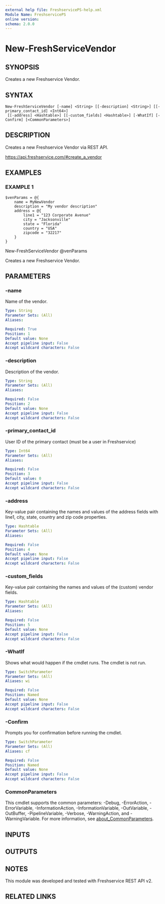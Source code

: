 ```yaml
---
external help file: FreshservicePS-help.xml
Module Name: FreshservicePS
online version:
schema: 2.0.0
---
```


# New-FreshServiceVendor

## SYNOPSIS
Creates a new Freshservice Vendor.

## SYNTAX

```
New-FreshServiceVendor [-name] <String> [[-description] <String>] [[-primary_contact_id] <Int64>]
 [[-address] <Hashtable>] [[-custom_fields] <Hashtable>] [-WhatIf] [-Confirm] [<CommonParameters>]
```

## DESCRIPTION
Creates a new Freshservice Vendor via REST API.

https://api.freshservice.com/#create_a_vendor

## EXAMPLES

### EXAMPLE 1
```
$venParams = @{
    name = MyNewVendor
    description = "My vendor description"
    address = @{
        line1 = "123 Corporate Avenue"
        city = "Jacksonville"
        state = "Florida"
        country = "USA"
        zipcode = "32217"
    }
}
```

New-FreshServiceVendor @venParams

Creates a new Freshservice Vendor.

## PARAMETERS

### -name
Name of the vendor.

```yaml
Type: String
Parameter Sets: (All)
Aliases:

Required: True
Position: 1
Default value: None
Accept pipeline input: False
Accept wildcard characters: False
```

### -description
Description of the vendor.

```yaml
Type: String
Parameter Sets: (All)
Aliases:

Required: False
Position: 2
Default value: None
Accept pipeline input: False
Accept wildcard characters: False
```

### -primary_contact_id
User ID of the primary contact (must be a user in Freshservice)

```yaml
Type: Int64
Parameter Sets: (All)
Aliases:

Required: False
Position: 3
Default value: 0
Accept pipeline input: False
Accept wildcard characters: False
```

### -address
Key-value pair containing the names and values of the address fields with line1, city, state, country and zip code properties.

```yaml
Type: Hashtable
Parameter Sets: (All)
Aliases:

Required: False
Position: 4
Default value: None
Accept pipeline input: False
Accept wildcard characters: False
```

### -custom_fields
Key-value pair containing the names and values of the (custom) vendor fields.

```yaml
Type: Hashtable
Parameter Sets: (All)
Aliases:

Required: False
Position: 5
Default value: None
Accept pipeline input: False
Accept wildcard characters: False
```

### -WhatIf
Shows what would happen if the cmdlet runs.
The cmdlet is not run.

```yaml
Type: SwitchParameter
Parameter Sets: (All)
Aliases: wi

Required: False
Position: Named
Default value: None
Accept pipeline input: False
Accept wildcard characters: False
```

### -Confirm
Prompts you for confirmation before running the cmdlet.

```yaml
Type: SwitchParameter
Parameter Sets: (All)
Aliases: cf

Required: False
Position: Named
Default value: None
Accept pipeline input: False
Accept wildcard characters: False
```

### CommonParameters
This cmdlet supports the common parameters: -Debug, -ErrorAction, -ErrorVariable, -InformationAction, -InformationVariable, -OutVariable, -OutBuffer, -PipelineVariable, -Verbose, -WarningAction, and -WarningVariable. For more information, see [about_CommonParameters](http://go.microsoft.com/fwlink/?LinkID=113216).

## INPUTS

## OUTPUTS

## NOTES
This module was developed and tested with Freshservice REST API v2.

## RELATED LINKS
